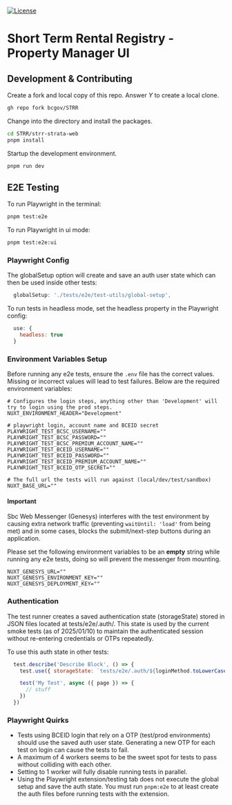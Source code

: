 [![License](https://img.shields.io/badge/License-BSD%203%20Clause-blue.svg)](LICENSE)

# Short Term Rental Registry - Property Manager UI

## Development & Contributing

Create a fork and local copy of this repo. Answer _Y_ to create a local clone.
```bash
gh repo fork bcgov/STRR
```

Change into the directory and install the packages.
```bash
cd STRR/strr-strata-web
pnpm install
```

Startup the development environment.
```bash
pnpm run dev
```

## E2E Testing

To run Playwright in the terminal:
```bash
pnpm test:e2e
```

To run Playwright in ui mode:
```bash
pnpm test:e2e:ui
```

### Playwright Config

The globalSetup option will create and save an auth user state which can then be used inside other tests:
```js
  globalSetup: './tests/e2e/test-utils/global-setup',
```

To run tests in headless mode, set the headless property in the Playwright config:
```js
  use: {
    headless: true
  }
```

### Environment Variables Setup

Before running any e2e tests, ensure the `.env` file has the correct values. Missing or incorrect values will lead to test failures. Below are the required environment variables:

```
# Configures the login steps, anything other than 'Development' will try to login using the prod steps.
NUXT_ENVIRONMENT_HEADER="Development"

# playwright login, account name and BCEID secret
PLAYWRIGHT_TEST_BCSC_USERNAME=""
PLAYWRIGHT_TEST_BCSC_PASSWORD=""
PLAYWRIGHT_TEST_BCSC_PREMIUM_ACCOUNT_NAME=""
PLAYWRIGHT_TEST_BCEID_USERNAME=""
PLAYWRIGHT_TEST_BCEID_PASSWORD=""
PLAYWRIGHT_TEST_BCEID_PREMIUM_ACCOUNT_NAME=""
PLAYWRIGHT_TEST_BCEID_OTP_SECRET=""

# The full url the tests will run against (local/dev/test/sandbox)
NUXT_BASE_URL=""
```

#### Important

Sbc Web Messenger (Genesys) interferes with the test environment by causing extra network traffic (preventing `waitUntil: 'load'` from being met) and in some cases, blocks the submit/next-step buttons during an application. 

Please set the following environment variables to be an **empty** string while running any e2e tests, doing so will prevent the messenger from mounting.

```
NUXT_GENESYS_URL=""
NUXT_GENESYS_ENVIRONMENT_KEY=""
NUXT_GENESYS_DEPLOYMENT_KEY=""
```

### Authentication

The test runner creates a saved authentication state (storageState) stored in JSON files located at tests/e2e/.auth/. This state is used by the current smoke tests (as of 2025/01/10) to maintain the authenticated session without re-entering credentials or OTPs repeatedly.

To use this auth state in other tests:
```js
  test.describe('Describe Block', () => {
    test.use({ storageState: `tests/e2e/.auth/${loginMethod.toLowerCase()}-user.json` })

    test('My Test', async ({ page }) => {
      // stuff
    })
  })
```

### Playwright Quirks

- Tests using BCEID login that rely on a OTP (test/prod environments) should use the saved auth user state. Generating a new OTP for each test on login can cause the tests to fail.
- A maximum of 4 workers seems to be the sweet spot for tests to pass without colliding with each other.
- Setting to 1 worker will fully disable running tests in parallel.
- Using the Playwright extension/testing tab does not execute the global setup and save the auth state. You must run `pnpm:e2e` to at least create the auth files before running tests with the extension.
